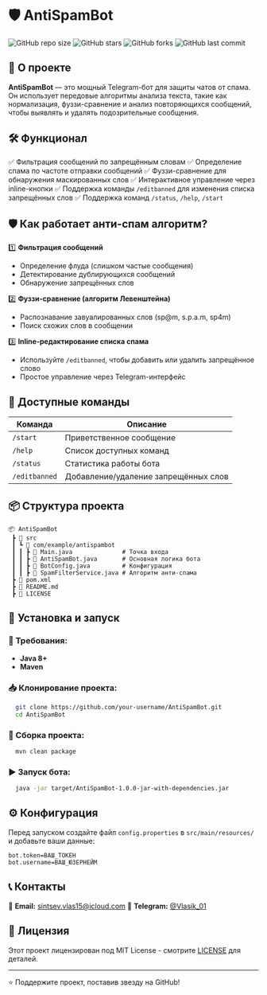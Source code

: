 # 🛡️ AntiSpamBot

![GitHub repo size](https://img.shields.io/github/repo-size/Vlasik2010/AntiSpam_bot?color=blue&style=for-the-badge)
![GitHub stars](https://img.shields.io/github/stars/Vlasik2010/AntiSpam_bot?style=for-the-badge)
![GitHub forks](https://img.shields.io/github/forks/Vlasik2010/AntiSpam_bot?style=for-the-badge)
![GitHub last commit](https://img.shields.io/github/last-commit/Vlasik2010/AntiSpam_bot?style=for-the-badge)

## 🚀 О проекте
**AntiSpamBot** — это мощный Telegram-бот для защиты чатов от спама. Он использует передовые алгоритмы анализа текста, такие как нормализация, фуззи-сравнение и анализ повторяющихся сообщений, чтобы выявлять и удалять подозрительные сообщения.

## 🛠️ Функционал
✅ Фильтрация сообщений по запрещённым словам
✅ Определение спама по частоте отправки сообщений
✅ Фуззи-сравнение для обнаружения маскированных слов
✅ Интерактивное управление через inline-кнопки
✅ Поддержка команды `/editbanned` для изменения списка запрещённых слов
✅ Поддержка команд `/status`, `/help`, `/start`

## 🛡 Как работает анти-спам алгоритм?

1️⃣ **Фильтрация сообщений**
   - Определение флуда (слишком частые сообщения)
   - Детектирование дублирующихся сообщений
   - Обнаружение запрещённых слов

2️⃣ **Фуззи-сравнение (алгоритм Левенштейна)**
   - Распознавание завуалированных слов (sp@m, s.p.a.m, sp4m)
   - Поиск схожих слов в сообщении

3️⃣ **Inline-редактирование списка спама**
   - Используйте `/editbanned`, чтобы добавить или удалить запрещённое слово
   - Простое управление через Telegram-интерфейс

## 📌 Доступные команды

| Команда      | Описание                               |
|-------------|--------------------------------------|
| `/start`    | Приветственное сообщение             |
| `/help`     | Список доступных команд              |
| `/status`   | Статистика работы бота               |
| `/editbanned` | Добавление/удаление запрещённых слов |

## 📦 Структура проекта
```
📦 AntiSpamBot
 ┣ 📂 src
 ┃ ┗ 📂 com/example/antispambot
 ┃ ┃ ┣ 📜 Main.java              # Точка входа
 ┃ ┃ ┣ 📜 AntiSpamBot.java       # Основная логика бота
 ┃ ┃ ┣ 📜 BotConfig.java         # Конфигурация
 ┃ ┃ ┣ 📜 SpamFilterService.java # Алгоритм анти-спама
 ┣ 📜 pom.xml
 ┣ 📜 README.md
 ┣ 📜 LICENSE
```

## 🔧 Установка и запуск
### 📌 Требования:
- **Java 8+**
- **Maven**

### 📥 Клонирование проекта:
```bash
  git clone https://github.com/your-username/AntiSpamBot.git
  cd AntiSpamBot
```

### 🔧 Сборка проекта:
```bash
  mvn clean package
```

### ▶ Запуск бота:
```bash
  java -jar target/AntiSpamBot-1.0.0-jar-with-dependencies.jar
```

## ⚙️ Конфигурация
Перед запуском создайте файл `config.properties` в `src/main/resources/` и добавьте ваши данные:
```properties
bot.token=ВАШ_ТОКЕН
bot.username=ВАШ_ЮЗЕРНЕЙМ
```

## 📞 Контакты

📧 **Email:** [sintsev.vlas15@icloud.com](mailto\:sintsev.vlas15@icloud.com) 💬 **Telegram:** [@Vlasik_01](https://t.me/Vlasik_01)


## 📜 Лицензия
Этот проект лицензирован под MIT License - смотрите [LICENSE](LICENSE) для деталей.

---
⭐️ Поддержите проект, поставив звезду на GitHub!

